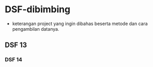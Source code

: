 # DSF-dibimbing
- keterangan project yang ingin dibahas beserta metode dan cara pengambilan datanya.
## DSF 13
### DSF 14
